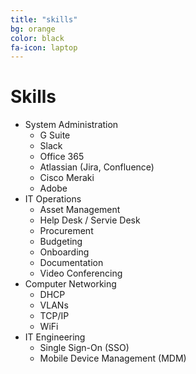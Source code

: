 ```yaml
---
title: "skills"
bg: orange
color: black
fa-icon: laptop
---
```


# Skills

- System Administration
  * G Suite
  * Slack
  * Office 365
  * Atlassian (Jira, Confluence)
  * Cisco Meraki
  * Adobe
- IT Operations
  * Asset Management
  * Help Desk / Servie Desk
  * Procurement
  * Budgeting
  * Onboarding
  * Documentation
  * Video Conferencing
- Computer Networking
  * DHCP
  * VLANs
  * TCP/IP
  * WiFi
- IT Engineering
  * Single Sign-On (SSO)
  * Mobile Device Management (MDM)